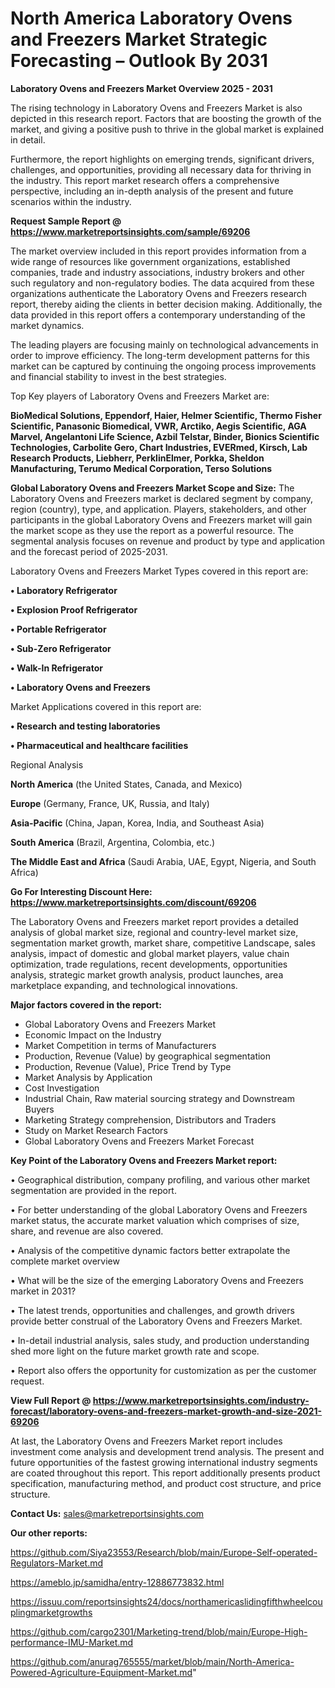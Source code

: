 # North America Laboratory Ovens and Freezers Market Strategic Forecasting – Outlook By 2031

<Strong> Laboratory Ovens and Freezers Market Overview 2025 - 2031</strong>

The rising technology in Laboratory Ovens and Freezers Market is also depicted in this research report. Factors that are boosting the growth of the market, and giving a positive push to thrive in the global market is explained in detail.

Furthermore, the report highlights on emerging trends, significant drivers, challenges, and opportunities, providing all necessary data for thriving in the industry. This report market research offers a comprehensive perspective, including an in-depth analysis of the present and future scenarios within the industry.

<strong>Request Sample Report @ <a href=https://www.marketreportsinsights.com/sample/69206>https://www.marketreportsinsights.com/sample/69206</a></strong>

The market overview included in this report provides information from a wide range of resources like government organizations, established companies, trade and industry associations, industry brokers and other such regulatory and non-regulatory bodies. The data acquired from these organizations authenticate the Laboratory Ovens and Freezers research report, thereby aiding the clients in better decision making. Additionally, the data provided in this report offers a contemporary understanding of the market dynamics.

The leading players are focusing mainly on technological advancements in order to improve efficiency. The long-term development patterns for this market can be captured by continuing the ongoing process improvements and financial stability to invest in the best strategies.

Top Key players of Laboratory Ovens and Freezers Market are:

<strong>BioMedical Solutions, Eppendorf, Haier, Helmer Scientific, Thermo Fisher Scientific, Panasonic Biomedical, VWR, Arctiko, Aegis Scientific, AGA Marvel, Angelantoni Life Science, Azbil Telstar, Binder, Bionics Scientific Technologies, Carbolite Gero, Chart Industries, EVERmed, Kirsch, Lab Research Products, Liebherr, PerklinElmer, Porkka, Sheldon Manufacturing, Terumo Medical Corporation, Terso Solutions</strong>

<strong><b>Global Laboratory Ovens and Freezers Market Scope and Size:</b></strong>
The Laboratory Ovens and Freezers market is declared segment by company, region (country), type, and application. Players, stakeholders, and other participants in the global Laboratory Ovens and Freezers market will gain the market scope as they use the report as a powerful resource. The segmental analysis focuses on revenue and product by type and application and the forecast period of 2025-2031.

Laboratory Ovens and Freezers Market Types covered in this report are:

<strong>• Laboratory Refrigerator

• Explosion Proof Refrigerator

• Portable Refrigerator

• Sub-Zero Refrigerator

• Walk-In Refrigerator

• Laboratory Ovens and Freezers</strong>

Market Applications covered in this report are:

<strong>• Research and testing laboratories

• Pharmaceutical and healthcare facilities</strong> 

Regional Analysis

<strong>North America</strong> (the United States, Canada, and Mexico)

<strong>Europe</strong> (Germany, France, UK, Russia, and Italy)

<strong>Asia-Pacific</strong> (China, Japan, Korea, India, and Southeast Asia)

<strong>South America</strong> (Brazil, Argentina, Colombia, etc.)

<strong>The Middle East and Africa</strong> (Saudi Arabia, UAE, Egypt, Nigeria, and South Africa)

<strong>Go For Interesting Discount Here: <a href=https://www.marketreportsinsights.com/discount/69206>https://www.marketreportsinsights.com/discount/69206</a></strong>

The Laboratory Ovens and Freezers market report provides a detailed analysis of global market size, regional and country-level market size, segmentation market growth, market share, competitive Landscape, sales analysis, impact of domestic and global market players, value chain optimization, trade regulations, recent developments, opportunities analysis, strategic market growth analysis, product launches, area marketplace expanding, and technological innovations.

<strong><b>Major factors covered in the report:</b></strong>
<ul>
  <li>Global Laboratory Ovens and Freezers Market </li>
  <li>Economic Impact on the Industry</li>
  <li>Market Competition in terms of Manufacturers</li>
  <li>Production, Revenue (Value) by geographical segmentation</li>
  <li>Production, Revenue (Value), Price Trend by Type</li>
  <li>Market Analysis by Application</li>
  <li>Cost Investigation</li>
  <li>Industrial Chain, Raw material sourcing strategy and Downstream Buyers</li>
  <li>Marketing Strategy comprehension, Distributors and Traders</li>
  <li>Study on Market Research Factors</li>
  <li>Global Laboratory Ovens and Freezers Market Forecast</li>
</ul>

<strong><b>Key Point of the Laboratory Ovens and Freezers Market report:</b></strong>

• Geographical distribution, company profiling, and various other market segmentation are provided in the report.

• For better understanding of the global Laboratory Ovens and Freezers market status, the accurate market valuation which comprises of size, share, and revenue are also covered.

• Analysis of the competitive dynamic factors better extrapolate the complete market overview

• What will be the size of the emerging Laboratory Ovens and Freezers market in 2031?

• The latest trends, opportunities and challenges, and growth drivers provide better construal of the Laboratory Ovens and Freezers Market.

• In-detail industrial analysis, sales study, and production understanding shed more light on the future market growth rate and scope.

• Report also offers the opportunity for customization as per the customer request.

<strong><b>View Full Report @ <a href=https://www.marketreportsinsights.com/industry-forecast/laboratory-ovens-and-freezers-market-growth-and-size-2021-69206>https://www.marketreportsinsights.com/industry-forecast/laboratory-ovens-and-freezers-market-growth-and-size-2021-69206</a></b></strong>


At last, the Laboratory Ovens and Freezers Market report includes investment come analysis and development trend analysis. The present and future opportunities of the fastest growing international industry segments are coated throughout this report. This report additionally presents product specification, manufacturing method, and product cost structure, and price structure.

<strong>Contact Us:</strong>
sales@marketreportsinsights.com

<strong>Our other reports:</strong>

<a href=https://github.com/Siya23553/Research/blob/main/Europe-Self-operated-Regulators-Market.md>https://github.com/Siya23553/Research/blob/main/Europe-Self-operated-Regulators-Market.md</a>

<a href=https://ameblo.jp/samidha/entry-12886773832.html>https://ameblo.jp/samidha/entry-12886773832.html</a>

<a href=https://issuu.com/reportsinsights24/docs/northamericaslidingfifthwheelcouplingmarketgrowths>https://issuu.com/reportsinsights24/docs/northamericaslidingfifthwheelcouplingmarketgrowths</a>

<a href=https://github.com/cargo2301/Marketing-trend/blob/main/Europe-High-performance-IMU-Market.md>https://github.com/cargo2301/Marketing-trend/blob/main/Europe-High-performance-IMU-Market.md</a>

<a href=https://github.com/anurag765555/market/blob/main/North-America-Powered-Agriculture-Equipment-Market.md>https://github.com/anurag765555/market/blob/main/North-America-Powered-Agriculture-Equipment-Market.md</a>"

